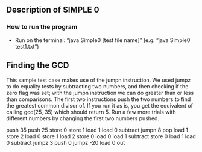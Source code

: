 ## Description of SIMPLE 0

### How to run the program
- Run on the terminal: “java Simple0 [test  file name]” (e.g. “java Simple0 test1.txt”)

## Finding the GCD
This sample test case makes use of the jumpn instruction. We used jumpz to do equality tests by subtracting two numbers, and then checking if the zero flag was set; with the jumpn instruction we can do greater than or less than comparisons. The first two instructions push the two numbers to find the greatest common divisor of.  If you run it as is, you get the equivalent of calling gcd(25, 35) which should return 5.  Run a few more trials with different numbers by changing the first two numbers pushed.

push 35
push 25
store 0
store 1
load 1
load 0
subtract
jumpn 8
pop
load 1
store 2
load 0
store 1
load 2
store 0
load 0
load 1
subtract
store 0
load 1
load 0
subtract
jumpz 3
push 0
jumpz -20
load 0
out
